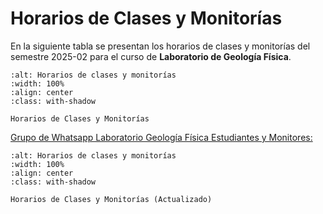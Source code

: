 # Horarios de Clases y Monitorías

En la siguiente tabla se presentan los horarios de clases y monitorías del semestre 2025-02 para el curso de **Laboratorio de Geología Física**.

```{image} images/horarios_monitorias_GF_022025.jpeg
:alt: Horarios de clases y monitorías
:width: 100%
:align: center
:class: with-shadow

Horarios de Clases y Monitorías
```




[Grupo de Whatsapp Laboratorio Geología Física Estudiantes y Monitores:](https://chat.whatsapp.com/F9fvox0LLch7znFAZJ8x7s?mode=ac_t)


```{image} images/horario_actualizado.png
:alt: Horarios de clases y monitorías
:width: 100%
:align: center
:class: with-shadow

Horarios de Clases y Monitorías (Actualizado)
```